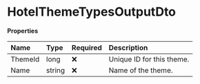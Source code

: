 # HotelThemeTypesOutputDto

**Properties**

| Name    | Type   | Required | Description               |
| :------ | :----- | :------- | :------------------------ |
| ThemeId | long   | ❌       | Unique ID for this theme. |
| Name    | string | ❌       | Name of the theme.        |

<!-- This file was generated by liblab | https://liblab.com/ -->
